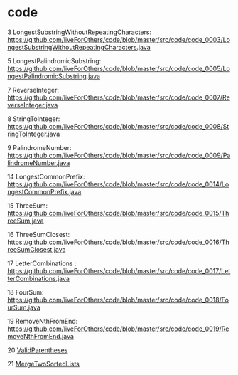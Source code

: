 # code

3 LongestSubstringWithoutRepeatingCharacters: https://github.com/liveForOthers/code/blob/master/src/code/code_0003/LongestSubstringWithoutRepeatingCharacters.java

5 LongestPalindromicSubstring: https://github.com/liveForOthers/code/blob/master/src/code/code_0005/LongestPalindromicSubstring.java

7 ReverseInteger: https://github.com/liveForOthers/code/blob/master/src/code/code_0007/ReverseInteger.java

8 StringToInteger: https://github.com/liveForOthers/code/blob/master/src/code/code_0008/StringToInteger.java

9 PalindromeNumber: https://github.com/liveForOthers/code/blob/master/src/code/code_0009/PalindromeNumber.java


14 LongestCommonPrefix: https://github.com/liveForOthers/code/blob/master/src/code/code_0014/LongestCommonPrefix.java

15 ThreeSum: https://github.com/liveForOthers/code/blob/master/src/code/code_0015/ThreeSum.java

16 ThreeSumClosest: https://github.com/liveForOthers/code/blob/master/src/code/code_0016/ThreeSumClosest.java

17 LetterCombinations : https://github.com/liveForOthers/code/blob/master/src/code/code_0017/LetterCombinations.java

18 FourSum: https://github.com/liveForOthers/code/blob/master/src/code/code_0018/FourSum.java

19 RemoveNthFromEnd: https://github.com/liveForOthers/code/blob/master/src/code/code_0019/RemoveNthFromEnd.java

20 <a href="https://github.com/liveForOthers/code/blob/master/src/code/code_0020/ValidParentheses.java">ValidParentheses</a>

21 <a href="https://github.com/liveForOthers/code/blob/master/src/code/code_0021/MergeTwoSortedLists.java">MergeTwoSortedLists</a>

